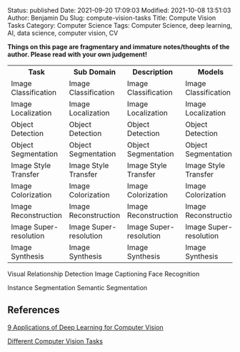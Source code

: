 Status: published
Date: 2021-09-20 17:09:03
Modified: 2021-10-08 13:51:03
Author: Benjamin Du
Slug: compute-vision-tasks
Title: Compute Vision Tasks
Category: Computer Science
Tags: Computer Science, deep learning, AI, data science, computer vision, CV

**Things on this page are fragmentary and immature notes/thoughts of the author. Please read with your own judgement!**

<table style="width:100%">
  <tr>
    <th> Task </th>
    <th> Sub Domain </th>
    <th> Description </th>
    <th> Models </th>
    <th> Data </th>
    <th> Tools/Applications </th>
    <th> Papers </th>
  </tr>
  <tr>
    <td> Image Classification </td>
    <td> Image Classification </td>
    <td> Image Classification </td>
    <td> Image Classification </td>
    <td> Image Classification </td>
    <td> Image Classification </td>
    <td> Image Classification </td>
  </tr>
  <tr>
    <td> Image Localization </td>
    <td> Image Localization </td>
    <td> Image Localization </td>
    <td> Image Localization </td>
    <td> Image Localization </td>
    <td> Image Localization </td>
    <td> Image Localization </td>
  </tr>
  <tr>
    <td> Object Detection </td>
    <td> Object Detection </td>
    <td> Object Detection </td>
    <td> Object Detection </td>
    <td> Object Detection </td>
    <td> Object Detection </td>
    <td> Object Detection </td>
  </tr>
  <tr>
    <td> Object Segmentation </td>
    <td> Object Segmentation </td>
    <td> Object Segmentation </td>
    <td> Object Segmentation </td>
    <td> Object Segmentation </td>
    <td> Object Segmentation </td>
    <td> Object Segmentation </td>
  </tr>
  <tr>
    <td> Image Style Transfer </td>
    <td> Image Style Transfer </td>
    <td> Image Style Transfer </td>
    <td> Image Style Transfer </td>
    <td> Image Style Transfer </td>
    <td> Image Style Transfer </td>
    <td> Image Style Transfer </td>
  </tr>
  <tr>
    <td> Image Colorization </td>
    <td> Image Colorization </td>
    <td> Image Colorization </td>
    <td> Image Colorization </td>
    <td> Image Colorization </td>
    <td> Image Colorization </td>
    <td> Image Colorization </td>
  </tr>
  <tr>
    <td> Image Reconstruction </td>
    <td> Image Reconstruction </td>
    <td> Image Reconstruction </td>
    <td> Image Reconstruction </td>
    <td> Image Reconstruction </td>
    <td> Image Reconstruction </td>
    <td> Image Reconstruction </td>
  </tr>
  <tr>
    <td> Image Super-resolution </td>
    <td> Image Super-resolution </td>
    <td> Image Super-resolution </td>
    <td> Image Super-resolution </td>
    <td> Image Super-resolution </td>
    <td> Image Super-resolution </td>
    <td> Image Super-resolution </td>
  </tr>
  <tr>
    <td> Image Synthesis </td>
    <td> Image Synthesis </td>
    <td> Image Synthesis </td>
    <td> Image Synthesis </td>
    <td> Image Synthesis </td>
    <td> Image Synthesis </td>
    <td> Image Synthesis </td>
  </tr>
</table>

Visual Relationship Detection
Image Captioning
Face Recognition

Instance Segmentation
Semantic Segmentation


## References 

[9 Applications of Deep Learning for Computer Vision](https://machinelearningmastery.com/applications-of-deep-learning-for-computer-vision/)

[Different Computer Vision Tasks](https://ananya-banerjee.medium.com/different-computer-vision-tasks-b3b49bbae891)